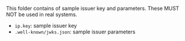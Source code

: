 This folder contains of sample issuer key and parameters. These MUST NOT be used in real systems.

* `ip.key`: sample issuer key
* `.well-known/jwks.json`: sample issuer parameters